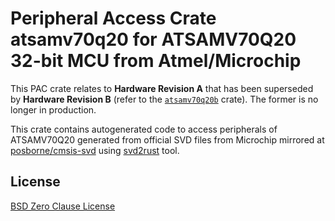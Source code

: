 # Peripheral Access Crate atsamv70q20 for ATSAMV70Q20 32-bit MCU from Atmel/Microchip

This PAC crate relates to **Hardware Revision A** that has been superseded by **Hardware Revision B** (refer to the [`atsamv70q20b`](https://https://crates.io/crates/atsamv70q20b) crate). The former is no longer in production.

This crate contains autogenerated code to access peripherals of ATSAMV70Q20 generated from official SVD files from Microchip mirrored at [posborne/cmsis-svd](https://github.com/posborne/cmsis-svd) using [svd2rust](https://github.com/rust-embedded/svd2rust/) tool.

## License

[BSD Zero Clause License](https://choosealicense.com/licenses/0bsd/)
